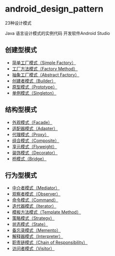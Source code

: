 # android_design_pattern
23种设计模式

Java 语言设计模式的实例代码
开发软件Android Studio

## 创建型模式

* [简单工厂模式（Simple Factory）](https://github.com/senghoo/golang-design-pattern/tree/master/00_simple_factory)
* [工厂方法模式（Factory Method）](https://github.com/senghoo/golang-design-pattern/tree/master/04_factory_method)
* [抽象工厂模式（Abstract Factory）](https://github.com/senghoo/golang-design-pattern/tree/master/05_abstract_factory)
* [创建者模式（Builder）](https://github.com/senghoo/golang-design-pattern/tree/master/06_builder)
* [原型模式（Prototype）](https://github.com/senghoo/golang-design-pattern/tree/master/07_prototype)
* [单例模式（Singleton）](https://github.com/senghoo/golang-design-pattern/tree/master/03_singleton)

## 结构型模式

* [外观模式（Facade）](https://github.com/senghoo/golang-design-pattern/tree/master/01_facade)
* [适配器模式（Adapter）](https://github.com/senghoo/golang-design-pattern/tree/master/02_adapter)
* [代理模式（Proxy）](https://github.com/senghoo/golang-design-pattern/tree/master/09_proxy)
* [组合模式（Composite）](https://github.com/senghoo/golang-design-pattern/tree/master/13_composite)
* [享元模式（Flyweight）](https://github.com/senghoo/golang-design-pattern/tree/master/18_flyweight)
* [装饰模式（Decorator）](https://github.com/senghoo/golang-design-pattern/tree/master/20_decorator)
* [桥模式（Bridge）](https://github.com/senghoo/golang-design-pattern/tree/master/22_bridge)

## 行为型模式

* [中介者模式（Mediator）](https://github.com/senghoo/golang-design-pattern/tree/master/08_mediator)
* [观察者模式（Observer）](https://github.com/senghoo/golang-design-pattern/tree/master/10_observer)
* [命令模式（Command）](https://github.com/senghoo/golang-design-pattern/tree/master/11_command)
* [迭代器模式（Iterator）](https://github.com/senghoo/golang-design-pattern/tree/master/12_iterator)
* [模板方法模式（Template Method）](https://github.com/senghoo/golang-design-pattern/tree/master/14_template_method)
* [策略模式（Strategy）](https://github.com/senghoo/golang-design-pattern/tree/master/15_strategy)
* [状态模式（State）](https://github.com/senghoo/golang-design-pattern/tree/master/16_state)
* [备忘录模式（Memento）](https://github.com/senghoo/golang-design-pattern/tree/master/17_memento)
* [解释器模式（Interpreter）](https://github.com/senghoo/golang-design-pattern/tree/master/19_interpreter)
* [职责链模式（Chain of Responsibility）](https://github.com/senghoo/golang-design-pattern/tree/master/21_chain_of_responsibility)
* [访问者模式（Visitor）](https://github.com/senghoo/golang-design-pattern/tree/master/23_visitor)
